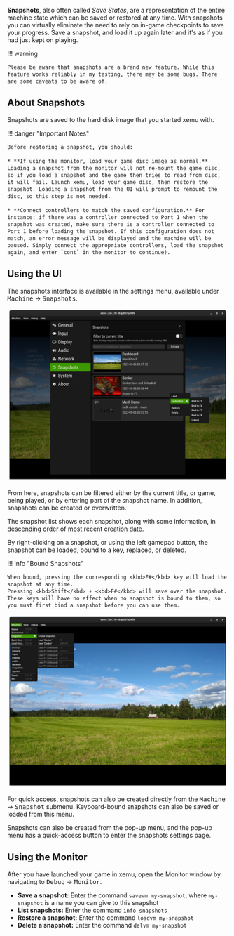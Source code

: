 **Snapshots**, also often called *Save States*, are a representation of the entire machine state which can be saved or restored at any time. With snapshots you can virtually eliminate the need to rely on in-game checkpoints to save your progress. Save a snapshot, and load it up again later and it's as if you had just kept on playing.

!!! warning

	Please be aware that snapshots are a brand new feature. While this feature works reliably in my testing, there may be some bugs. There are some caveats to be aware of.

## About Snapshots

Snapshots are saved to the hard disk image that you started xemu with.

!!! danger "Important Notes"

	Before restoring a snapshot, you should:

	* **If using the monitor, load your game disc image as normal.** Loading a snapshot from the monitor will not re-mount the game disc, so if you load a snapshot and the game then tries to read from disc, it will fail. Launch xemu, load your game disc, then restore the snapshot. Loading a snapshot from the UI will prompt to remount the disc, so this step is not needed.

	* **Connect controllers to match the saved configuration.** For instance: if there was a controller connected to Port 1 when the snapshot was created, make sure there is a controller connected to Port 1 before loading the snapshot. If this configuration does not match, an error message will be displayed and the machine will be paused. Simply connect the appropriate controllers, load the snapshot again, and enter `cont` in the monitor to continue).

## Using the UI

The snapshots interface is available in the settings menu, available under <kbd>Machine</kbd> &rarr; <kbd>Snapshots</kbd>.

![Snapshots Main Menu](assets/images/snapshots-menu.png)

From here, snapshots can be filtered either by the current title, or game, being played, or by entering part of the snapshot name.
In addition, snapshots can be created or overwritten.

The snapshot list shows each snapshot, along with some information, in descending order of most recent creation date.

By right-clicking on a snapshot, or using the left gamepad button, the snapshot can be loaded, bound to a key, replaced, or deleted.

!!! info "Bound Snapshots"

	When bound, pressing the corresponding <kbd>F#</kbd> key will load the snapshot at any time.
	Pressing <kbd>Shift</kbd> + <kbd>F#</kbd> will save over the snapshot.
	These keys will have no effect when no snapshot is bound to them, so you must first bind a snapshot before you can use them.

![Snapshots Machine Menu](assets/images/snapshots-machine.png)

For quick access, snapshots can also be created directly from the <kbd>Machine</kbd> &rarr; <kbd>Snapshot</kbd> submenu.
Keyboard-bound snapshots can also be saved or loaded from this menu.

Snapshots can also be created from the pop-up menu, and the pop-up menu has a quick-access button to enter the snapshots settings page.

## Using the Monitor

After you have launched your game in xemu, open the Monitor window by navigating to <kbd>Debug</kbd> &rarr; <kbd>Monitor</kbd>.

* **Save a snapshot:**  Enter the command `savevm my-snapshot`, where `my-snapshot` is a name you can give to this snapshot
* **List snapshots:** Enter the command `info snapshots`
* **Restore a snapshot:** Enter the command `loadvm my-snapshot`
* **Delete a snapshot:** Enter the command `delvm my-snapshot`
